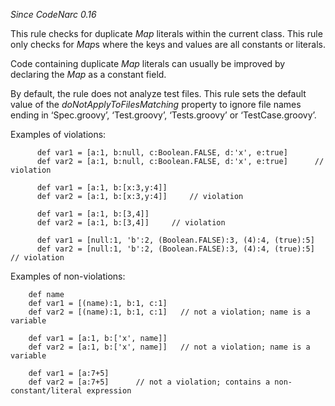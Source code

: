 *Since CodeNarc 0.16*

This rule checks for duplicate *Map* literals within the current class.
This rule only checks for *Map*s where the keys and values are all
constants or literals.

Code containing duplicate *Map* literals can usually be improved by
declaring the *Map* as a constant field.

By default, the rule does not analyze test files. This rule sets the
default value of the *doNotApplyToFilesMatching* property to ignore file
names ending in ‘Spec.groovy’, ‘Test.groovy’, ‘Tests.groovy’ or
‘TestCase.groovy’.

Examples of violations:

``` 
      def var1 = [a:1, b:null, c:Boolean.FALSE, d:'x', e:true]
      def var2 = [a:1, b:null, c:Boolean.FALSE, d:'x', e:true]      // violation

      def var1 = [a:1, b:[x:3,y:4]]
      def var2 = [a:1, b:[x:3,y:4]]     // violation

      def var1 = [a:1, b:[3,4]]
      def var2 = [a:1, b:[3,4]]     // violation

      def var1 = [null:1, 'b':2, (Boolean.FALSE):3, (4):4, (true):5]
      def var2 = [null:1, 'b':2, (Boolean.FALSE):3, (4):4, (true):5]    // violation
```

Examples of non-violations:

``` 
    def name
    def var1 = [(name):1, b:1, c:1]
    def var2 = [(name):1, b:1, c:1]   // not a violation; name is a variable

    def var1 = [a:1, b:['x', name]]
    def var2 = [a:1, b:['x', name]]   // not a violation; name is a variable

    def var1 = [a:7+5]
    def var2 = [a:7+5]      // not a violation; contains a non-constant/literal expression
```

